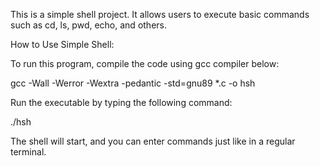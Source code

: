This is a simple shell project. It allows users to execute basic commands such as cd, ls, pwd, echo, and others.

How to Use Simple Shell:

To run this program, compile the code using gcc compiler below:

gcc -Wall -Werror -Wextra -pedantic -std=gnu89 *.c -o hsh

Run the executable by typing the following command:

./hsh

The shell will start, and you can enter commands just like in a regular terminal.
